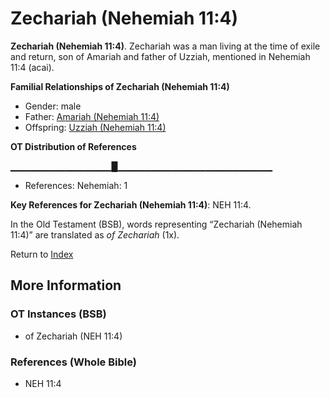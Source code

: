# Zechariah (Nehemiah 11:4)
**Zechariah (Nehemiah 11:4)**. 
Zechariah was a man living at the time of exile and return, son of Amariah and father of Uzziah, mentioned in Nehemiah 11:4 (acai). 




**Familial Relationships of Zechariah (Nehemiah 11:4)**


* Gender: male
* Father: [Amariah (Nehemiah 11:4)](Amariah.8.md)
* Offspring: [Uzziah (Nehemiah 11:4)](Uzziah.5.md)


**OT Distribution of References**

▁▁▁▁▁▁▁▁▁▁▁▁▁▁▁█▁▁▁▁▁▁▁▁▁▁▁▁▁▁▁▁▁▁▁▁▁▁▁
* References: Nehemiah: 1



**Key References for Zechariah (Nehemiah 11:4)**: 
NEH 11:4. 


In the Old Testament (BSB), words representing “Zechariah (Nehemiah 11:4)” are translated as 
*of Zechariah* (1x). 




Return to [Index](00-Index.md)

## More Information

### OT Instances (BSB)

* of Zechariah (NEH 11:4)



### References (Whole Bible)

* NEH 11:4



